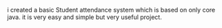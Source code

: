 i created a basic Student attendance system which is based on only core java.
it is very easy and simple but very useful project.
